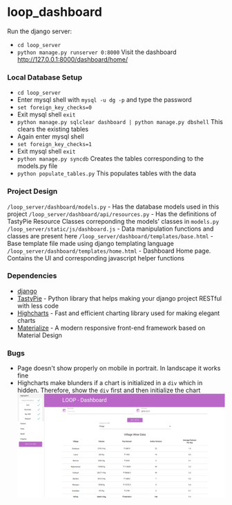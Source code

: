 # loop_dashboard
Run the django server:
- `cd loop_server`
- `python manage.py runserver 0:8000`
Visit the dashboard http://127.0.0.1:8000/dashboard/home/

### Local Database Setup
- `cd loop_server`
- Enter mysql shell with `mysql -u dg -p` and type the password
- `set foreign_key_checks=0`
- Exit mysql shell `exit`
- `python manage.py sqlclear dashboard | python manage.py dbshell` This clears the existing tables
- Again enter mysql shell
- `set foreign_key_checks=1`
- Exit mysql shell `exit`
- `python manage.py syncdb` Creates the tables corresponding to the models.py file
- `python populate_tables.py` This populates tables with the data

### Project Design
`/loop_server/dashboard/models.py` - Has the database models used in this project
`/loop_server/dashboard/api/resources.py` - Has the definitions of TastyPie Resource Classes correponding the models' classes in `models.py`
`/loop_server/static/js/dashboard.js` - Data manipulation functions and classes are present here
`/loop_server/dashboard/templates/base.html` - Base template file made using django templating language
`/loop_server/dashboard/templates/home.html` - Dashboard Home page. Contains the UI and corresponding javascript helper functions

### Dependencies
- [django](https://www.djangoproject.com/)
- [TastyPie](https://django-tastypie.readthedocs.org/en/latest/) - Python library that helps making your django project RESTful with less code
- [Highcharts](http://www.highcharts.com/) - Fast and efficient charting library used for making elegant charts
- [Materialize](http://materializecss.com/) - A modern responsive front-end framework based on Material Design

### Bugs
- Page doesn't show properly on mobile in portrait. In landscape it works fine
- Highcharts make blunders if a chart is initialized in a `div` which in hidden. Therefore, show the `div` first and then initialize the chart
![showcase1](https://github.com/dhruvjain/LOOP-Dashboard/blob/master/images/pic1.png)
